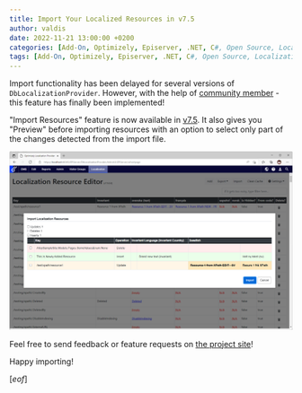 ```yaml
---
title: Import Your Localized Resources in v7.5
author: valdis
date: 2022-11-21 13:00:00 +0200
categories: [Add-On, Optimizely, Episerver, .NET, C#, Open Source, Localization, Localization Provider]
tags: [Add-On, Optimizely, Episerver, .NET, C#, Open Source, Localization, Localization Provider]
---
```


Import functionality has been delayed for several versions of `DbLocalizationProvider`. However, with the help of [community member](https://github.com/ruwen) - this feature has finally been implemented!

"Import Resources" feature is now available in [v7.5](https://nuget.optimizely.com/package/?id=DbLocalizationProvider.AdminUI.EPiServer). It also gives you "Preview" before importing resources with an option to select only part of the changes detected from the import file.

![](/assets/img/2022/11/locprovider-import.png)

Feel free to send feedback or feature requests on [the project site](https://github.com/valdisiljuconoks/LocalizationProvider)!

Happy importing!

[*eof*]
